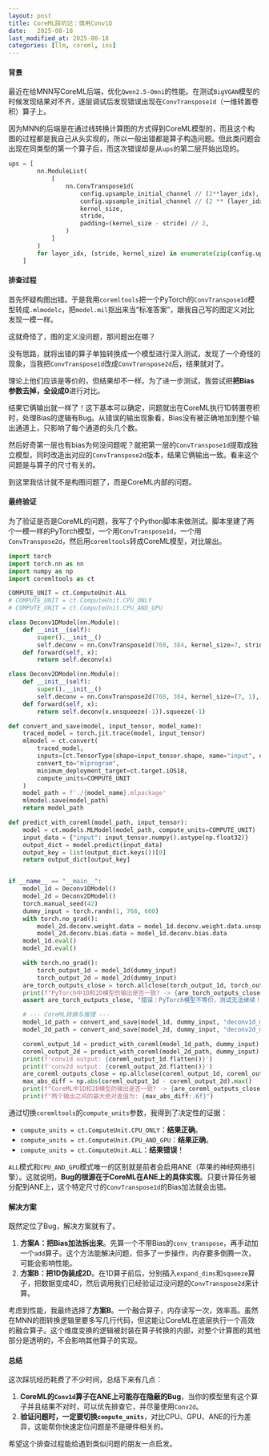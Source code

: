 ```yaml
---
layout: post
title: CoreML踩坑记：慎用Conv1D
date:   2025-08-18
last_modified_at: 2025-08-18
categories: [llm, coreml, ios]
---
```


#### 背景

最近在给MNN写CoreML后端，优化`Qwen2.5-Omni`的性能。在测试`BigVGAN`模型的时候发现结果对不齐，逐层调试后发现错误出现在`ConvTranspose1d`（一维转置卷积）算子上。

因为MNN的后端是在通过线转换计算图的方式得到CoreML模型的，而且这个构图的过程都是我自己从头实现的，所以一般出错都是算子构造问题。但此类问题会出现在同类型的第一个算子后，而这次错误却是从`ups`的第二层开始出现的。
```python
ups = [
        nn.ModuleList(
            [
                nn.ConvTranspose1d(
                    config.upsample_initial_channel // (2**layer_idx),
                    config.upsample_initial_channel // (2 ** (layer_idx + 1)),
                    kernel_size,
                    stride,
                    padding=(kernel_size - stride) // 2,
                )
            ]
        )
        for layer_idx, (stride, kernel_size) in enumerate(zip(config.upsample_rates, config.upsample_kernel_sizes))
    ]
```

#### 排查过程

首先怀疑构图出错。于是我用`coremltools`把一个PyTorch的`ConvTranspose1d`模型转成`.mlmodelc`，把`model.mil`抠出来当“标准答案”，跟我自己写的图定义对比发现一模一样。

这就奇怪了，图的定义没问题，那问题出在哪？

没有思路，就将出错的算子单独转换成一个模型进行深入测试，发现了一个奇怪的现象，当我把`ConvTranspose1d`改成`ConvTranspose2d`后，结果就对了。

理论上他们应该是等价的，但结果却不一样。为了进一步测试，我尝试把**把Bias参数去掉，全设成0**进行对比。

结果它俩输出就一样了！这下基本可以确定，问题就出在CoreML执行1D转置卷积时，处理Bias的逻辑有Bug。从错误的输出现象看，Bias没有被正确地加到整个输出通道上，只影响了每个通道的头几个数。

然后好奇第一层也有bias为何没问题呢？就把第一层的`ConvTranspose1d`提取成独立模型，同时改造出对应的`ConvTranspose2d`版本，结果它俩输出一致。看来这个问题是与算子的尺寸有关的。

到这里我估计就不是构图问题了，而是CoreML内部的问题。

#### 最终验证

为了验证是否是CoreML的问题，我写了个Python脚本来做测试。脚本里建了两个一模一样的PyTorch模型，一个用`ConvTranspose1d`，一个用`ConvTranspose2d`，然后用`coremltools`转成CoreML模型，对比输出。

```python
import torch
import torch.nn as nn
import numpy as np
import coremltools as ct

COMPUTE_UNIT = ct.ComputeUnit.ALL
# COMPUTE_UNIT = ct.ComputeUnit.CPU_ONLY
# COMPUTE_UNIT = ct.ComputeUnit.CPU_AND_GPU

class Deconv1DModel(nn.Module):
    def __init__(self):
        super().__init__()
        self.deconv = nn.ConvTranspose1d(768, 384, kernel_size=7, stride=3, padding=2)
    def forward(self, x):
        return self.deconv(x)

class Deconv2DModel(nn.Module):
    def __init__(self):
        super().__init__()
        self.deconv = nn.ConvTranspose2d(768, 384, kernel_size=(7, 1), stride=(3, 1), padding=(2, 0))
    def forward(self, x):
        return self.deconv(x.unsqueeze(-1)).squeeze(-1)

def convert_and_save(model, input_tensor, model_name):
    traced_model = torch.jit.trace(model, input_tensor)
    mlmodel = ct.convert(
        traced_model,
        inputs=[ct.TensorType(shape=input_tensor.shape, name="input", dtype=np.float32)],
        convert_to="mlprogram",
        minimum_deployment_target=ct.target.iOS18,
        compute_units=COMPUTE_UNIT
    )
    model_path = f'./{model_name}.mlpackage'
    mlmodel.save(model_path)
    return model_path

def predict_with_coreml(model_path, input_tensor):
    model = ct.models.MLModel(model_path, compute_units=COMPUTE_UNIT)
    input_data = {"input": input_tensor.numpy().astype(np.float32)}
    output_dict = model.predict(input_data)
    output_key = list(output_dict.keys())[0]
    return output_dict[output_key]


if __name__ == "__main__":
    model_1d = Deconv1DModel()
    model_2d = Deconv2DModel()
    torch.manual_seed(42)
    dummy_input = torch.randn(1, 768, 600)
    with torch.no_grad():
        model_2d.deconv.weight.data = model_1d.deconv.weight.data.unsqueeze(-1)
        model_2d.deconv.bias.data = model_1d.deconv.bias.data
    model_1d.eval()
    model_2d.eval()

    with torch.no_grad():
        torch_output_1d = model_1d(dummy_input)
        torch_output_2d = model_2d(dummy_input)
    are_torch_outputs_close = torch.allclose(torch_output_1d, torch_output_2d, atol=1e-3)
    print(f"PyTorch中1D和2D模型的输出是否一致? -> {are_torch_outputs_close}")
    assert are_torch_outputs_close, "错误：PyTorch模型不等价，测试无法继续！"

    # --- CoreML转换与推理 ---
    model_1d_path = convert_and_save(model_1d, dummy_input, "deconv1d_model_specific_data")
    model_2d_path = convert_and_save(model_2d, dummy_input, "deconv2d_model_specific_data")

    coreml_output_1d = predict_with_coreml(model_1d_path, dummy_input)
    coreml_output_2d = predict_with_coreml(model_2d_path, dummy_input)
    print(f'conv1d output: {coreml_output_1d.flatten()}')
    print(f'conv2d output: {coreml_output_2d.flatten()}')
    are_coreml_outputs_close = np.allclose(coreml_output_1d, coreml_output_2d, atol=1e-3)
    max_abs_diff = np.abs(coreml_output_1d - coreml_output_2d).max()
    print(f"CoreML中1D和2D模型的输出是否一致? -> {are_coreml_outputs_close}")
    print(f"两个输出之间的最大绝对差值为: {max_abs_diff:.6f}")
```

通过切换`coremltools`的`compute_units`参数，我得到了决定性的证据：

*   `compute_units = ct.ComputeUnit.CPU_ONLY`：**结果正确**。
*   `compute_units = ct.ComputeUnit.CPU_AND_GPU`：**结果正确**。
*   `compute_units = ct.ComputeUnit.ALL`：**结果错误**！

`ALL`模式和`CPU_AND_GPU`模式唯一的区别就是前者会启用ANE（苹果的神经网络引擎）。这就说明，**Bug的根源在于CoreML在ANE上的具体实现**。只要计算任务被分配到ANE上，这个特定尺寸的`ConvTranspose1d`的Bias加法就会出错。

#### 解决方案

既然定位了Bug，解决方案就有了。

1.  **方案A：把Bias加法拆出来**。先算一个不带Bias的`conv_transpose`，再手动加一个`add`算子。这个方法能解决问题，但多了一步操作，内存要多倒腾一次，可能会影响性能。
2.  **方案B：把1D伪装成2D**。在1D算子前后，分别插入`expand_dims`和`squeeze`算子，把数据变成4D，然后调用我们已经验证过没问题的`ConvTranspose2d`来计算。

考虑到性能，我最终选择了**方案B**。一个融合算子，内存读写一次，效率高。虽然在MNN的图转换逻辑里要多写几行代码，但这能让CoreML在底层执行一个高效的融合算子。这个维度变换的逻辑被封装在算子转换的内部，对整个计算图的其他部分是透明的，不会影响其他算子的实现。

#### 总结

这次踩坑经历耗费了不少时间，总结下来有几点：
1.  **CoreML的`Conv1d`算子在ANE上可能存在隐蔽的Bug**，当你的模型里有这个算子并且结果不对时，可以优先排查它，并尽量使用`Conv2d`。
2.  **验证问题时，一定要切换`compute_units`**，对比CPU、GPU、ANE的行为差异，这能帮你快速定位问题是不是硬件相关的。

希望这个排查过程能给遇到类似问题的朋友一点启发。